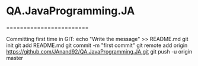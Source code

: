 # QA.JavaProgramming.JA
========================

Committing first time in GIT:
echo "Write the message" >> README.md
git init
git add README.md
git commit -m "first commit"
git remote add origin https://github.com/JAnand92/QA.JavaProgramming.JA.git
git push -u origin master
